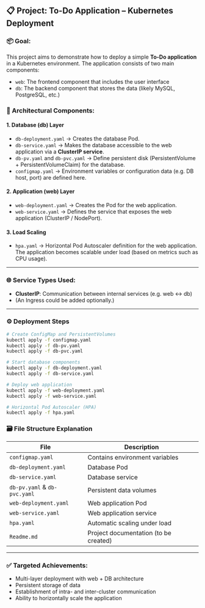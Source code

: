## 📋 Project: To-Do Application – Kubernetes Deployment

### 📦 Goal:
This project aims to demonstrate how to deploy a simple **To-Do application** in a Kubernetes environment. The application consists of two main components:

- `web`: The frontend component that includes the user interface
- `db`: The backend component that stores the data (likely MySQL, PostgreSQL, etc.)

### 🧱 Architectural Components:

#### 1. **Database (db) Layer**
- `db-deployment.yaml` → Creates the database Pod.
- `db-service.yaml` → Makes the database accessible to the web application via a **ClusterIP service**.
- `db-pv.yaml` and `db-pvc.yaml` → Define persistent disk (PersistentVolume + PersistentVolumeClaim) for the database.
- `configmap.yaml` → Environment variables or configuration data (e.g. DB host, port) are defined here.

#### 2. **Application (web) Layer**
- `web-deployment.yaml` → Creates the Pod for the web application.
- `web-service.yaml` → Defines the service that exposes the web application (ClusterIP / NodePort).

#### 3. **Load Scaling**
- `hpa.yaml` → Horizontal Pod Autoscaler definition for the web application. The application becomes scalable under load (based on metrics such as CPU usage).

---

### 🌐 Service Types Used:
- **ClusterIP**: Communication between internal services (e.g. web ↔ db)
- (An Ingress could be added optionally.)

---

### ⚙️ Deployment Steps

```bash
# Create ConfigMap and PersistentVolumes
kubectl apply -f configmap.yaml
kubectl apply -f db-pv.yaml
kubectl apply -f db-pvc.yaml

# Start database components
kubectl apply -f db-deployment.yaml
kubectl apply -f db-service.yaml

# Deploy web application
kubectl apply -f web-deployment.yaml
kubectl apply -f web-service.yaml

# Horizontal Pod Autoscaler (HPA)
kubectl apply -f hpa.yaml
```


### 🗃️ File Structure Explanation

| File | Description |
|------|-------------|
| `configmap.yaml` | Contains environment variables |
| `db-deployment.yaml` | Database Pod |
| `db-service.yaml` | Database service |
| `db-pv.yaml` & `db-pvc.yaml` | Persistent data volumes |
| `web-deployment.yaml` | Web application Pod |
| `web-service.yaml` | Web application service |
| `hpa.yaml` | Automatic scaling under load |
| `Readme.md` | Project documentation (to be created) |

---

### ✅ Targeted Achievements:
- Multi-layer deployment with web + DB architecture
- Persistent storage of data
- Establishment of intra- and inter-cluster communication
- Ability to horizontally scale the application

